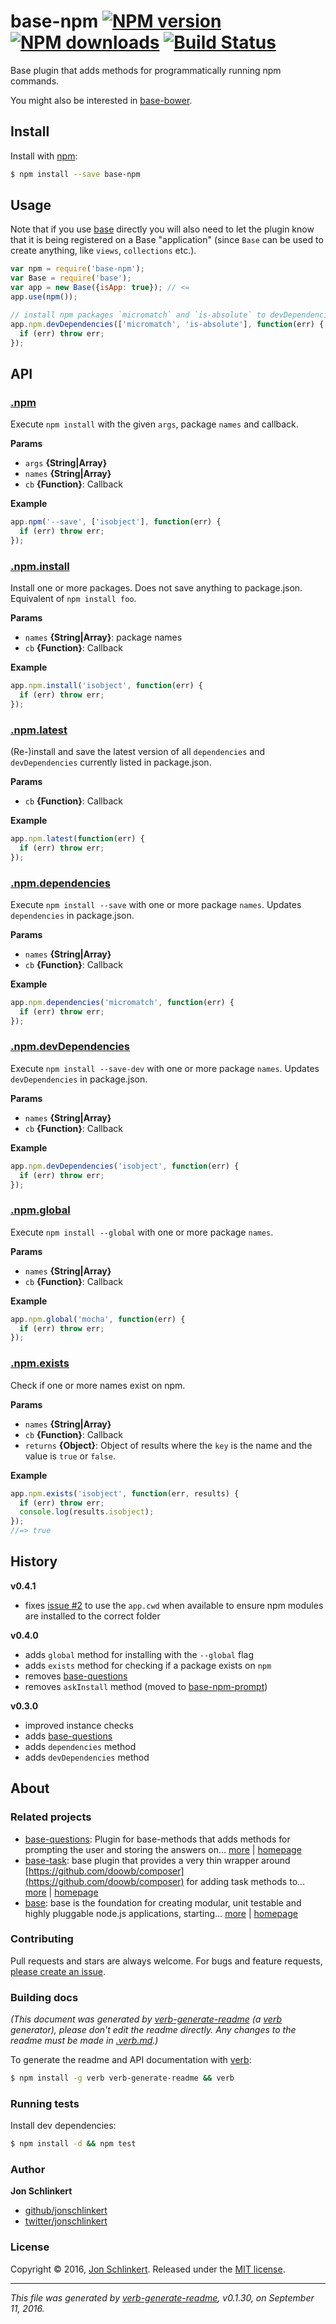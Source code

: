 # base-npm [![NPM version](https://img.shields.io/npm/v/base-npm.svg?style=flat)](https://www.npmjs.com/package/base-npm) [![NPM downloads](https://img.shields.io/npm/dm/base-npm.svg?style=flat)](https://npmjs.org/package/base-npm) [![Build Status](https://img.shields.io/travis/node-base/base-npm.svg?style=flat)](https://travis-ci.org/node-base/base-npm)

Base plugin that adds methods for programmatically running npm commands.

You might also be interested in [base-bower](https://github.com/jonschlinkert/base-bower).

## Install

Install with [npm](https://www.npmjs.com/):

```sh
$ npm install --save base-npm
```

## Usage

Note that if you use [base](https://github.com/node-base/base) directly you will also need to let the plugin know that it is being registered on a Base "application" (since `Base` can be used to create anything, like `views`, `collections` etc.).

```js
var npm = require('base-npm');
var Base = require('base');
var app = new Base({isApp: true}); // <=
app.use(npm());

// install npm packages `micromatch` and `is-absolute` to devDependencies
app.npm.devDependencies(['micromatch', 'is-absolute'], function(err) {
  if (err) throw err;
});
```

## API

### [.npm](index.js#L37)

Execute `npm install` with the given `args`, package `names` and callback.

**Params**

* `args` **{String|Array}**
* `names` **{String|Array}**
* `cb` **{Function}**: Callback

**Example**

```js
app.npm('--save', ['isobject'], function(err) {
  if (err) throw err;
});
```

### [.npm.install](index.js#L63)

Install one or more packages. Does not save anything to package.json. Equivalent of `npm install foo`.

**Params**

* `names` **{String|Array}**: package names
* `cb` **{Function}**: Callback

**Example**

```js
app.npm.install('isobject', function(err) {
  if (err) throw err;
});
```

### [.npm.latest](index.js#L81)

(Re-)install and save the latest version of all `dependencies` and `devDependencies` currently listed in package.json.

**Params**

* `cb` **{Function}**: Callback

**Example**

```js
app.npm.latest(function(err) {
  if (err) throw err;
});
```

### [.npm.dependencies](index.js#L115)

Execute `npm install --save` with one or more package `names`. Updates `dependencies` in package.json.

**Params**

* `names` **{String|Array}**
* `cb` **{Function}**: Callback

**Example**

```js
app.npm.dependencies('micromatch', function(err) {
  if (err) throw err;
});
```

### [.npm.devDependencies](index.js#L145)

Execute `npm install --save-dev` with one or more package `names`. Updates `devDependencies` in package.json.

**Params**

* `names` **{String|Array}**
* `cb` **{Function}**: Callback

**Example**

```js
app.npm.devDependencies('isobject', function(err) {
  if (err) throw err;
});
```

### [.npm.global](index.js#L174)

Execute `npm install --global` with one or more package `names`.

**Params**

* `names` **{String|Array}**
* `cb` **{Function}**: Callback

**Example**

```js
app.npm.global('mocha', function(err) {
  if (err) throw err;
});
```

### [.npm.exists](index.js#L201)

Check if one or more names exist on npm.

**Params**

* `names` **{String|Array}**
* `cb` **{Function}**: Callback
* `returns` **{Object}**: Object of results where the `key` is the name and the value is `true` or `false`.

**Example**

```js
app.npm.exists('isobject', function(err, results) {
  if (err) throw err;
  console.log(results.isobject);
});
//=> true
```

## History

**v0.4.1**

* fixes [issue #2](https://github.com/node-base/base-npm/issues/2) to use the `app.cwd` when available to ensure npm modules are installed to the correct folder

**v0.4.0**

* adds `global` method for installing with the `--global` flag
* adds `exists` method for checking if a package exists on `npm`
* removes [base-questions](https://github.com/node-base/base-questions)
* removes `askInstall` method (moved to [base-npm-prompt](https://github.com/node-base/base-npm-prompt))

**v0.3.0**

* improved instance checks
* adds [base-questions](https://github.com/node-base/base-questions)
* adds `dependencies` method
* adds `devDependencies` method

## About

### Related projects

* [base-questions](https://www.npmjs.com/package/base-questions): Plugin for base-methods that adds methods for prompting the user and storing the answers on… [more](https://github.com/node-base/base-questions) | [homepage](https://github.com/node-base/base-questions "Plugin for base-methods that adds methods for prompting the user and storing the answers on a project-by-project basis.")
* [base-task](https://www.npmjs.com/package/base-task): base plugin that provides a very thin wrapper around [https://github.com/doowb/composer](https://github.com/doowb/composer) for adding task methods to… [more](https://github.com/node-base/base-task) | [homepage](https://github.com/node-base/base-task "base plugin that provides a very thin wrapper around <https://github.com/doowb/composer> for adding task methods to your application.")
* [base](https://www.npmjs.com/package/base): base is the foundation for creating modular, unit testable and highly pluggable node.js applications, starting… [more](https://github.com/node-base/base) | [homepage](https://github.com/node-base/base "base is the foundation for creating modular, unit testable and highly pluggable node.js applications, starting with a handful of common methods, like `set`, `get`, `del` and `use`.")

### Contributing

Pull requests and stars are always welcome. For bugs and feature requests, [please create an issue](../../issues/new).

### Building docs

_(This document was generated by [verb-generate-readme](https://github.com/verbose/verb-generate-readme) (a [verb](https://github.com/verbose/verb) generator), please don't edit the readme directly. Any changes to the readme must be made in [.verb.md](.verb.md).)_

To generate the readme and API documentation with [verb](https://github.com/verbose/verb):

```sh
$ npm install -g verb verb-generate-readme && verb
```

### Running tests

Install dev dependencies:

```sh
$ npm install -d && npm test
```

### Author

**Jon Schlinkert**

* [github/jonschlinkert](https://github.com/jonschlinkert)
* [twitter/jonschlinkert](http://twitter.com/jonschlinkert)

### License

Copyright © 2016, [Jon Schlinkert](https://github.com/jonschlinkert).
Released under the [MIT license](https://github.com/node-base/base-npm/blob/master/LICENSE).

***

_This file was generated by [verb-generate-readme](https://github.com/verbose/verb-generate-readme), v0.1.30, on September 11, 2016._